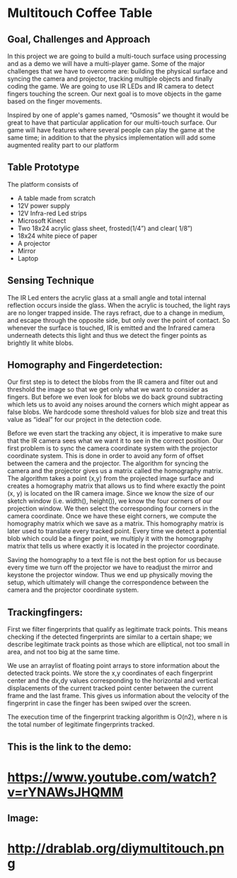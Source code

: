 # Multitouch Coffee Table

## Goal, Challenges and Approach

In this project we are going to build a multi-touch surface using processing and as a demo we
will have a multi-player game. Some of the major challenges that we have to overcome are: building
the physical surface and syncing the camera and projector, tracking multiple objects and finally coding the game. 
We are going to use IR LEDs and IR camera to detect fingers touching the screen. Our next goal is to move objects
in the game based on the finger movements.

Inspired by one of apple's games named, “Osmosis” we thought it would be great to have that particular application
for our multi-touch surface. Our game will have features where several people can play the game at the same time; 
in addition to that the physics implementation will add some augmented reality part to our platform

## Table Prototype
The platform consists of
* A table made from scratch
* 12V power supply
* 12V Infra-red Led strips
* Microsoft Kinect
* Two 18x24 acrylic glass sheet, frosted(1/4”) and clear( 1/8”)
* 18x24 white piece of paper
* A projector
* Mirror
* Laptop

## Sensing Technique
The IR Led enters the acrylic glass at a small angle and total internal reflection occurs inside the glass. 
When the acrylic is touched, the light rays are no longer trapped inside. The rays refract, due to a change
in medium, and escape through the opposite side, but only over the point of contact. So whenever the surface
is touched, IR is emitted and the Infrared camera underneath detects this light and thus we detect the finger
points as brightly lit white blobs.

## Homography and Fingerdetection:
Our first step is to detect the blobs from the IR camera and filter out and threshold the image so that we get
only what we want to consider as fingers. But before we even look for blobs we do back ground subtracting which
lets us to avoid any noises around the corners which might appear as false blobs. We hardcode some threshold
values for blob size and treat this value as “ideal” for our project in the detection code.

Before we even start the tracking any object, it is imperative to make sure that the IR camera sees what we
want it to see in the correct position. Our first problem is to sync the camera coordinate system with the projector
coordinate system. This is done in order to avoid any form of offset between the camera and the projector. The algorithm
for syncing the camera and the projector gives us a matrix called the homography matrix. The algorithm takes a point (x,y)
from the projected image surface and creates a homography matrix that allows us to find where exactly the point (x, y) is 
located on the IR camera image. Since we know the size of our sketch window (i.e. width(), height()), we know the four 
corners of our projection window. We then select the corresponding four corners in the camera coordinate. Once we have 
these eight corners, we compute the homography matrix which we save as a matrix. This homography matrix is later used to
translate every tracked point. Every time we detect a potential blob which could be a finger point, we multiply it with 
the homography matrix that tells us where exactly it is located in the projector coordinate.

Saving the homography to a text file is not the best option for us because every time we turn off the projector we have 
to readjust the mirror and keystone the projector window. Thus we end up physically moving the setup, which ultimately 
will change the correspondence between the camera and the projector coordinate system.

## Trackingfingers:
First we filter fingerprints that qualify as legitimate track points. This means checking if the detected fingerprints
are similar to a certain shape; we describe legitimate track points as those which are elliptical, not too small in area,
and not too big at the same time.

We use an arraylist of floating point arrays to store information about the detected track points. We store the x,y 
coordinates of each fingerprint center and the dx,dy values corresponding to the horizontal and vertical displacements
of the current tracked point center between the current frame and the last frame. This gives us information about the 
velocity of the fingerprint in case the finger has been swiped over the screen.

The execution time of the fingerprint tracking algorithm is O(n2), where n is the total number of legitimate fingerprints
tracked.


## This is the link to the demo:

# https://www.youtube.com/watch?v=rYNAWsJHQMM

## Image:
# http://drablab.org/diymultitouch.png


